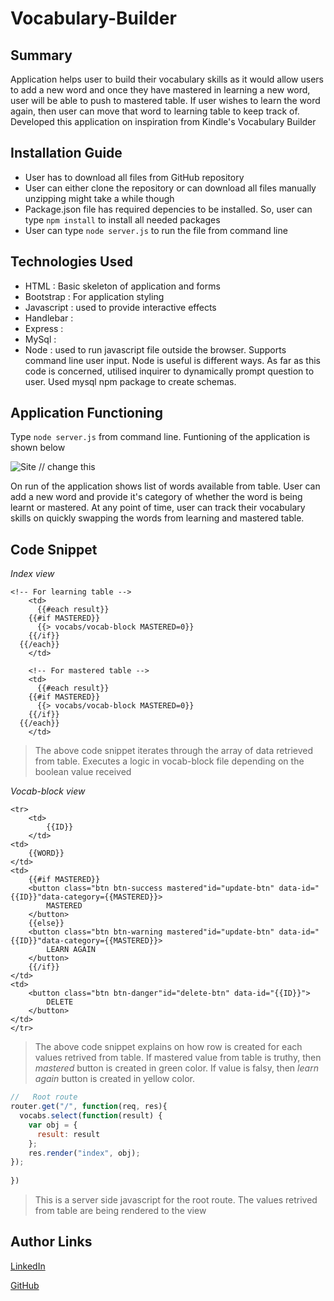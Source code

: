 # Vocabulary-Builder

## Summary
Application helps user to build their vocabulary skills as it would allow users to add a new word and once they have mastered in learning a new word, user will be able to push to mastered table. If user wishes to learn the word again, then user can move that word to learning table to keep track of. Developed this application on inspiration from Kindle's Vocabulary Builder

## Installation Guide
* User has to download all files from GitHub repository
* User can either clone the repository or can download all files manually unzipping might take a while though
* Package.json file has required depencies to be installed. So, user can type `npm install` to install all needed packages
* User can type `node server.js` to run the file from command line

## Technologies Used
- HTML : Basic skeleton of application and forms
- Bootstrap : For application styling
- Javascript : used to provide interactive effects
- Handlebar :
- Express :
- MySql : 
- Node : used to run javascript file outside the browser. Supports command line user input. Node is useful is different ways. As
far as this code is concerned, utilised inquirer to dynamically prompt question to user. Used mysql npm package to create schemas.

## Application Functioning
Type `node server.js` from command line. Funtioning of the application is shown below

![Site](gifs/FriendFinder.gif) // change this

On run of the application shows list of words available from table. User can add a new word and provide it's category of whether the word is being learnt or mastered. At any point of time, user can track their vocabulary skills on quickly swapping the words from learning and mastered table.

## Code Snippet
*Index view*

```Handlebars
<!-- For learning table -->
    <td>
      {{#each result}}
    {{#if MASTERED}}
      {{> vocabs/vocab-block MASTERED=0}}
    {{/if}}
  {{/each}}
    </td>

    <!-- For mastered table -->
    <td>
      {{#each result}}
    {{#if MASTERED}}
      {{> vocabs/vocab-block MASTERED=0}}
    {{/if}}
  {{/each}}
    </td>
```
>The above code snippet iterates through the array of data retrieved from table. Executes a logic in vocab-block file depending on the boolean value received

*Vocab-block view*

```Handlebars
<tr>
	<td>
		{{ID}}
	</td>
<td>
	{{WORD}}
</td>
<td>
	{{#if MASTERED}}
	<button class="btn btn-success mastered"id="update-btn" data-id="{{ID}}"data-category={{MASTERED}}>
		MASTERED
	</button>
	{{else}}
	<button class="btn btn-warning mastered"id="update-btn" data-id="{{ID}}"data-category={{MASTERED}}>
		LEARN AGAIN
	</button>
	{{/if}}
</td>
<td>
	<button class="btn btn-danger"id="delete-btn" data-id="{{ID}}">
		DELETE
	</button>
</td>
</tr>
```
> The above code snippet explains on how row is created for each values retrived from table. If mastered value from table is truthy, then *mastered* button is created in green color. If value is falsy, then *learn again* button is created in yellow color.

```Javascript
//   Root route
router.get("/", function(req, res){
  vocabs.select(function(result) {
    var obj = {
      result: result
    };
    res.render("index", obj);
});
    
})
```
>This is a server side javascript for the root route. The values retrived from table are being rendered to the view

## Author Links
[LinkedIn](https://www.linkedin.com/in/mahisha-gunasekaran-0a780a88/)

[GitHub](https://github.com/Mahi-Mani)
